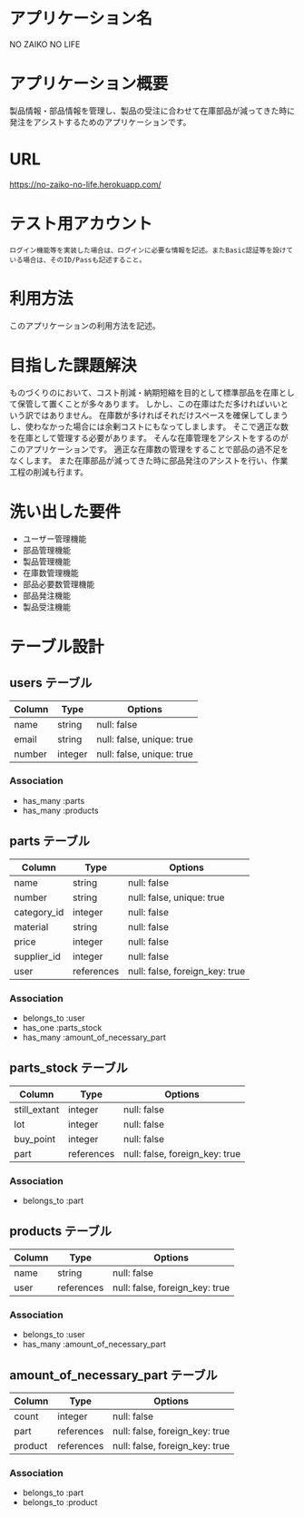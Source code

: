 # アプリケーション名
  NO ZAIKO NO LIFE

# アプリケーション概要
  製品情報・部品情報を管理し、製品の受注に合わせて在庫部品が減ってきた時に発注をアシストするためのアプリケーションです。

# URL
  https://no-zaiko-no-life.herokuapp.com/	


# テスト用アカウント
	ログイン機能等を実装した場合は、ログインに必要な情報を記述。またBasic認証等を設けている場合は、そのID/Passも記述すること。

# 利用方法	
  このアプリケーションの利用方法を記述。

# 目指した課題解決	
  ものづくりのにおいて、コスト削減・納期短縮を目的として標準部品を在庫として保管して置くことが多々あります。
  しかし、この在庫はただ多ければいいという訳ではありません。
  在庫数が多ければそれだけスペースを確保してしまうし、使わなかった場合には余剰コストにもなってしまします。
  そこで適正な数を在庫として管理する必要があります。
  そんな在庫管理をアシストをするのがこのアプリケーションです。
  適正な在庫数の管理をすることで部品の過不足をなくします。
  また在庫部品が減ってきた時に部品発注のアシストを行い、作業工程の削減も行ます。

# 洗い出した要件
- ユーザー管理機能
- 部品管理機能
- 製品管理機能
- 在庫数管理機能
- 部品必要数管理機能
- 部品発注機能
- 製品受注機能


# テーブル設計

## users テーブル

| Column | Type    | Options                   |
| ------ | ------- | ------------------------- |
| name   | string  | null: false               |
| email  | string  | null: false, unique: true |
| number | integer | null: false, unique: true |

### Association

- has_many :parts
- has_many :products

## parts テーブル

| Column      | Type       | Options                        |
| ----------- | ---------- | ------------------------------ |
| name        | string     | null: false                    |
| number      | string     | null: false, unique: true      |
| category_id | integer    | null: false                    |
| material    | string     | null: false                    |
| price       | integer    | null: false                    |
| supplier_id | integer    | null: false                    |
| user        | references | null: false, foreign_key: true |

### Association

- belongs_to :user
- has_one :parts_stock
- has_many :amount_of_necessary_part 

## parts_stock テーブル

| Column       | Type       | Options                        |
| ------------ | ---------- | ------------------------------ |
| still_extant | integer    | null: false                    |
| lot          | integer    | null: false                    |
| buy_point    | integer    | null: false                    |
| part         | references | null: false, foreign_key: true |

### Association

- belongs_to :part

## products テーブル

| Column      | Type       | Options                        |
| ----------- | ---------- | ------------------------------ |
| name        | string     | null: false                    |
| user        | references | null: false, foreign_key: true |

### Association

- belongs_to :user
- has_many :amount_of_necessary_part 

## amount_of_necessary_part テーブル

| Column  | Type       | Options                        |
| ------- | ---------- | ------------------------------ |
| count   | integer    | null: false                    | 
| part    | references | null: false, foreign_key: true |
| product | references | null: false, foreign_key: true |

### Association

- belongs_to :part
- belongs_to :product